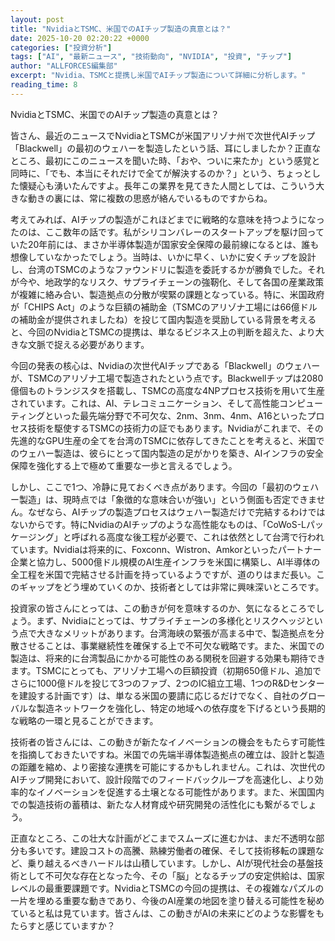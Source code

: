 ```yaml
---
layout: post
title: "NvidiaとTSMC、米国でのAIチップ製造の真意とは？"
date: 2025-10-20 02:20:22 +0000
categories: ["投資分析"]
tags: ["AI", "最新ニュース", "技術動向", "NVIDIA", "投資", "チップ"]
author: "ALLFORCES編集部"
excerpt: "Nvidia、TSMCと提携し米国でAIチップ製造について詳細に分析します。"
reading_time: 8
---
```


NvidiaとTSMC、米国でのAIチップ製造の真意とは？

皆さん、最近のニュースでNvidiaとTSMCが米国アリゾナ州で次世代AIチップ「Blackwell」の最初のウェハーを製造したという話、耳にしましたか？正直なところ、最初にこのニュースを聞いた時、「おや、ついに来たか」という感覚と同時に、「でも、本当にそれだけで全てが解決するのか？」という、ちょっとした懐疑心も湧いたんですよ。長年この業界を見てきた人間としては、こういう大きな動きの裏には、常に複数の思惑が絡んでいるものですからね。

考えてみれば、AIチップの製造がこれほどまでに戦略的な意味を持つようになったのは、ここ数年の話です。私がシリコンバレーのスタートアップを駆け回っていた20年前には、まさか半導体製造が国家安全保障の最前線になるとは、誰も想像していなかったでしょう。当時は、いかに早く、いかに安くチップを設計し、台湾のTSMCのようなファウンドリに製造を委託するかが勝負でした。それが今や、地政学的なリスク、サプライチェーンの強靭化、そして各国の産業政策が複雑に絡み合い、製造拠点の分散が喫緊の課題となっている。特に、米国政府が「CHIPS Act」のような巨額の補助金（TSMCのアリゾナ工場には66億ドルの補助金が提供されましたね）を投じて国内製造を奨励している背景を考えると、今回のNvidiaとTSMCの提携は、単なるビジネス上の判断を超えた、より大きな文脈で捉える必要があります。

今回の発表の核心は、Nvidiaの次世代AIチップである「Blackwell」のウェハーが、TSMCのアリゾナ工場で製造されたという点です。Blackwellチップは2080億個ものトランジスタを搭載し、TSMCの高度な4NPプロセス技術を用いて生産されています。これは、AI、テレコミュニケーション、そして高性能コンピューティングといった最先端分野で不可欠な、2nm、3nm、4nm、A16といったプロセス技術を駆使するTSMCの技術力の証でもあります。Nvidiaがこれまで、その先進的なGPU生産の全てを台湾のTSMCに依存してきたことを考えると、米国でのウェハー製造は、彼らにとって国内製造の足がかりを築き、AIインフラの安全保障を強化する上で極めて重要な一歩と言えるでしょう。

しかし、ここで1つ、冷静に見ておくべき点があります。今回の「最初のウェハー製造」は、現時点では「象徴的な意味合いが強い」という側面も否定できません。なぜなら、AIチップの製造プロセスはウェハー製造だけで完結するわけではないからです。特にNvidiaのAIチップのような高性能なものは、「CoWoS-Lパッケージング」と呼ばれる高度な後工程が必要で、これは依然として台湾で行われています。Nvidiaは将来的に、Foxconn、Wistron、Amkorといったパートナー企業と協力し、5000億ドル規模のAI生産インフラを米国に構築し、AI半導体の全工程を米国で完結させる計画を持っているようですが、道のりはまだ長い。このギャップをどう埋めていくのか、技術者としては非常に興味深いところです。

投資家の皆さんにとっては、この動きが何を意味するのか、気になるところでしょう。まず、Nvidiaにとっては、サプライチェーンの多様化とリスクヘッジという点で大きなメリットがあります。台湾海峡の緊張が高まる中で、製造拠点を分散させることは、事業継続性を確保する上で不可欠な戦略です。また、米国での製造は、将来的に台湾製品にかかる可能性のある関税を回避する効果も期待できます。TSMCにとっても、アリゾナ工場への巨額投資（初期650億ドル、追加でさらに1000億ドルを投じて3つのファブ、2つのIC組立工場、1つのR&Dセンターを建設する計画です）は、単なる米国の要請に応じるだけでなく、自社のグローバルな製造ネットワークを強化し、特定の地域への依存度を下げるという長期的な戦略の一環と見ることができます。

技術者の皆さんには、この動きが新たなイノベーションの機会をもたらす可能性を指摘しておきたいですね。米国での先端半導体製造拠点の確立は、設計と製造の距離を縮め、より密接な連携を可能にするかもしれません。これは、次世代のAIチップ開発において、設計段階でのフィードバックループを高速化し、より効率的なイノベーションを促進する土壌となる可能性があります。また、米国国内での製造技術の蓄積は、新たな人材育成や研究開発の活性化にも繋がるでしょう。

正直なところ、この壮大な計画がどこまでスムーズに進むかは、まだ不透明な部分も多いです。建設コストの高騰、熟練労働者の確保、そして技術移転の課題など、乗り越えるべきハードルは山積しています。しかし、AIが現代社会の基盤技術として不可欠な存在となった今、その「脳」となるチップの安定供給は、国家レベルの最重要課題です。NvidiaとTSMCの今回の提携は、その複雑なパズルの一片を埋める重要な動きであり、今後のAI産業の地図を塗り替える可能性を秘めていると私は見ています。皆さんは、この動きがAIの未来にどのような影響をもたらすと感じていますか？

